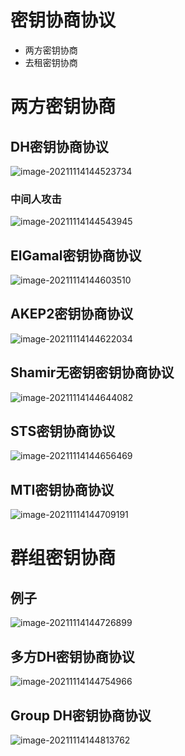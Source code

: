 

# 密钥协商协议

- 两方密钥协商
- 去租密钥协商

# 两方密钥协商

## DH密钥协商协议

![image-20211114144523734](.assets/image-20211114144523734.png)

### 中间人攻击

![image-20211114144543945](.assets/image-20211114144543945.png)

## ElGamal密钥协商协议

![image-20211114144603510](.assets/image-20211114144603510.png)

## AKEP2密钥协商协议

![image-20211114144622034](.assets/image-20211114144622034.png)

## Shamir无密钥密钥协商协议

![image-20211114144644082](.assets/image-20211114144644082.png)

## STS密钥协商协议

![image-20211114144656469](.assets/image-20211114144656469.png)

## MTI密钥协商协议

![image-20211114144709191](.assets/image-20211114144709191.png)

# 群组密钥协商

## 例子

![image-20211114144726899](.assets/image-20211114144726899.png)

## 多方DH密钥协商协议

![image-20211114144754966](.assets/image-20211114144754966.png)

## Group DH密钥协商协议

![image-20211114144813762](.assets/image-20211114144813762.png)

